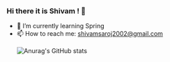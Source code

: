 ### Hi there it is Shivam ! 👋

- 🌱 I’m currently learning Spring
- 📫 How to reach me: shivamsaroj2002@gmail.com
<br><br>
![Anurag's GitHub stats](https://github-readme-stats.vercel.app/api?username=shivamsaroj2002&theme=dark&show_icons=true)

